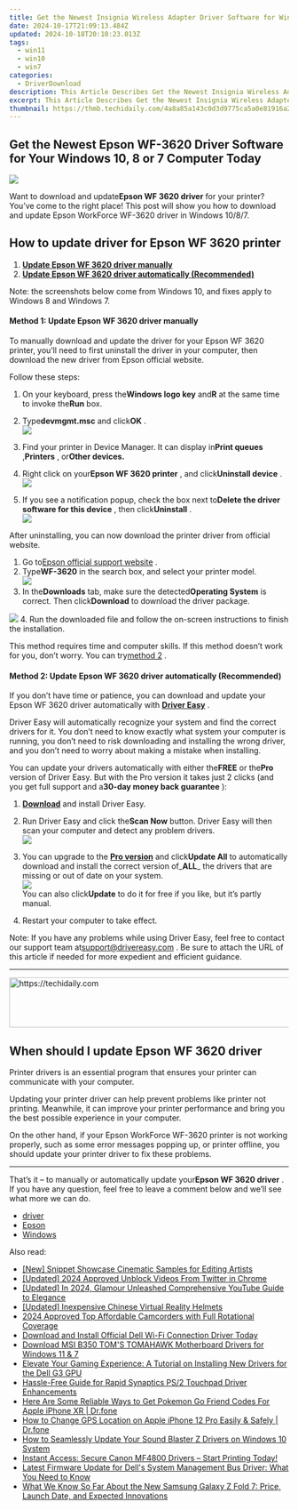 ```yaml
---
title: Get the Newest Insignia Wireless Adapter Driver Software for Windows Computers
date: 2024-10-17T21:09:13.484Z
updated: 2024-10-18T20:10:23.013Z
tags:
  - win11
  - win10
  - win7
categories:
  - DriverDownload
description: This Article Describes Get the Newest Insignia Wireless Adapter Driver Software for Windows Computers
excerpt: This Article Describes Get the Newest Insignia Wireless Adapter Driver Software for Windows Computers
thumbnail: https://thmb.techidaily.com/4a8a85a143c0d3d9775ca5a0e81916a22ae62d07a1551bf0ada3f1e75697ff38.jpg
---
```


## Get the Newest Epson WF-3620 Driver Software for Your Windows 10, 8 or 7 Computer Today

![](https://images.drivereasy.com/wp-content/uploads/2018/11/img_5be2c2e04fc7d.jpg)

 Want to download and update**Epson WF 3620 driver** for your printer? You’ve come to the right place! This post will show you how to download and update Epson WorkForce WF-3620 driver in Windows 10/8/7.

## How to update driver for Epson WF 3620 printer

1. [**Update Epson WF 3620 driver manually**](https://tools.techidaily.com/drivereasy/download/)
2. [**Update Epson WF 3620 driver automatically (Recommended)**](https://tools.techidaily.com/drivereasy/download/)

 Note: the screenshots below come from Windows 10, and fixes apply to Windows 8 and Windows 7.

#### Method 1: Update Epson WF 3620 driver manually

 To manually download and update the driver for your Epson WF 3620 printer, you’ll need to first uninstall the driver in your computer, then download the new driver from Epson official website.

Follow these steps:

1. On your keyboard, press the**Windows logo key** and**R** at the same time to invoke the**Run** box.
2. Type**devmgmt.msc** and click**OK** .  
![](https://images.drivereasy.com/wp-content/uploads/2018/11/img_5be2c379a3ed4.jpg)
3. Find your printer in Device Manager. It can display in**Print queues** ,**Printers** , or**Other devices.**

4. Right click on your**Epson WF 3620 printer** , and click**Uninstall device** .  
![](https://images.drivereasy.com/wp-content/uploads/2018/11/img_5be2c3ac0fc97.png)
5. If you see a notification popup, check the box next to**Delete the driver software for this device** , then click**Uninstall** .  
![](https://images.drivereasy.com/wp-content/uploads/2018/11/img_5be2c412411da.jpg)

 After uninstalling, you can now download the printer driver from official website.

1. Go to[Epson official support website](https://epson.com/Support/Printers/) .
2. Type**WF-3620** in the search box, and select your printer model.  
![](https://images.drivereasy.com/wp-content/uploads/2018/11/img_5be2c49506f41.jpg)
3. In the**Downloads** tab, make sure the detected**Operating System** is correct. Then click**Download** to download the driver package.  

![](https://images.drivereasy.com/wp-content/uploads/2018/11/img_5be2c4d2efa90.jpg)
4. Run the downloaded file and follow the on-screen instructions to finish the installation.

 This method requires time and computer skills. If this method doesn’t work for you, don’t worry. You can try[method 2](https://tools.techidaily.com/drivereasy/download/) .

#### Method 2: Update Epson WF 3620 driver automatically (Recommended)

 If you don’t have time or patience, you can download and update your Epson WF 3620 driver automatically with **[Driver Easy](https://tools.techidaily.com/drivereasy/download/)**  .

 Driver Easy will automatically recognize your system and find the correct drivers for it. You don’t need to know exactly what system your computer is running, you don’t need to risk downloading and installing the wrong driver, and you don’t need to worry about making a mistake when installing.

 You can update your drivers automatically with either the**FREE** or the**Pro** version of Driver Easy. But with the Pro version it takes just 2 clicks (and you get full support and a**30-day money back guarantee** ):

1. [**Download**](https://tools.techidaily.com/drivereasy/download/) and install Driver Easy.
2. Run Driver Easy and click the**Scan Now** button. Driver Easy will then scan your computer and detect any problem drivers.  
![](https://images.drivereasy.com/wp-content/uploads/2018/11/img_5be2c53c6a756.jpg)
3. You can upgrade to the **[Pro version](https://tools.techidaily.com/drivereasy/download/)**  and click**Update All** to automatically download and install the correct version of_**ALL**_ the drivers that are missing or out of date on your system.  
![](https://images.drivereasy.com/wp-content/uploads/2018/11/img_5be2c6040133d.jpg)  
 You can also click**Update** to do it for free if you like, but it’s partly manual.

4. Restart your computer to take effect.

 Note: If you have any problems while using Driver Easy, feel free to contact our support team at[support@drivereasy.com](https://tools.techidaily.com/drivereasy/download/) . Be sure to attach the URL of this article if needed for more expedient and efficient guidance.

---

<!-- affiliate ads begin -->
<a href="https://bluettius.sjv.io/c/5597632/2139119/17108" target="_top" id="2139119">
  <img src="//a.impactradius-go.com/display-ad/17108-2139119" border="0" alt="https://techidaily.com" width="728" height="90"/>
</a>
<img height="0" width="0" src="https://bluettius.sjv.io/i/5597632/2139119/17108" style="position:absolute;visibility:hidden;" border="0" />
<!-- affiliate ads end -->

## When should I update Epson WF 3620 driver

 Printer drivers is an essential program that ensures your printer can communicate with your computer.

 Updating your printer driver can help prevent problems like printer not printing. Meanwhile, it can improve your printer performance and bring you the best possible experience in your computer.

 On the other hand, if your Epson WorkForce WF-3620 printer is not working properly, such as some error messages popping up, or printer offline, you should update your printer driver to fix these problems.

---

 That’s it – to manually or automatically update your**Epson WF 3620 driver** . If you have any question, feel free to leave a comment below and we’ll see what more we can do.

* [driver](https://tools.techidaily.com/drivereasy/download/)
* [Epson](https://tools.techidaily.com/drivereasy/download/)
* [Windows](https://tools.techidaily.com/drivereasy/download/)

<ins class="adsbygoogle"
     style="display:block"
     data-ad-format="autorelaxed"
     data-ad-client="ca-pub-7571918770474297"
     data-ad-slot="1223367746"></ins>

<ins class="adsbygoogle"
     style="display:block"
     data-ad-client="ca-pub-7571918770474297"
     data-ad-slot="8358498916"
     data-ad-format="auto"
     data-full-width-responsive="true"></ins>

<span class="atpl-alsoreadstyle">Also read:</span>
<div><ul>
<li><a href="https://extra-support.techidaily.com/new-snippet-showcase-cinematic-samples-for-editing-artists/"><u>[New] Snippet Showcase Cinematic Samples for Editing Artists</u></a></li>
<li><a href="https://twitter-videos.techidaily.com/updated-2024-approved-unblock-videos-from-twitter-in-chrome/"><u>[Updated] 2024 Approved Unblock Videos From Twitter in Chrome</u></a></li>
<li><a href="https://eaxpv-info.techidaily.com/updated-in-2024-glamour-unleashed-comprehensive-youtube-guide-to-elegance/"><u>[Updated] In 2024, Glamour Unleashed Comprehensive YouTube Guide to Elegance</u></a></li>
<li><a href="https://some-techniques.techidaily.com/updated-inexpensive-chinese-virtual-reality-helmets/"><u>[Updated] Inexpensive Chinese Virtual Reality Helmets</u></a></li>
<li><a href="https://some-skills.techidaily.com/2024-approved-top-affordable-camcorders-with-full-rotational-coverage/"><u>2024 Approved Top Affordable Camcorders with Full Rotational Coverage</u></a></li>
<li><a href="https://driver-download.techidaily.com/download-and-install-official-dell-wi-fi-connection-driver-today/"><u>Download and Install Official Dell Wi-Fi Connection Driver Today</u></a></li>
<li><a href="https://driver-download.techidaily.com/download-msi-b350-toms-tomahawk-motherboard-drivers-for-windows-11-and-7/"><u>Download MSI B350 TOM'S TOMAHAWK Motherboard Drivers for Windows 11 & 7</u></a></li>
<li><a href="https://driver-download.techidaily.com/elevate-your-gaming-experience-a-tutorial-on-installing-new-drivers-for-the-dell-g3-gpu/"><u>Elevate Your Gaming Experience: A Tutorial on Installing New Drivers for the Dell G3 GPU</u></a></li>
<li><a href="https://driver-download.techidaily.com/hassle-free-guide-for-rapid-synaptics-ps2-touchpad-driver-enhancements/"><u>Hassle-Free Guide for Rapid Synaptics PS/2 Touchpad Driver Enhancements</u></a></li>
<li><a href="https://ios-pokemon-go.techidaily.com/here-are-some-reliable-ways-to-get-pokemon-go-friend-codes-for-apple-iphone-xr-drfone-by-drfone-virtual-ios/"><u>Here Are Some Reliable Ways to Get Pokemon Go Friend Codes For Apple iPhone XR | Dr.fone</u></a></li>
<li><a href="https://location-social.techidaily.com/how-to-change-gps-location-on-apple-iphone-12-pro-easily-and-safely-drfone-by-drfone-virtual-ios/"><u>How to Change GPS Location on Apple iPhone 12 Pro Easily & Safely | Dr.fone</u></a></li>
<li><a href="https://driver-download.techidaily.com/1722976037089-how-to-seamlessly-update-your-sound-blaster-z-drivers-on-windows-10-system/"><u>How to Seamlessly Update Your Sound Blaster Z Drivers on Windows 10 System</u></a></li>
<li><a href="https://driver-download.techidaily.com/instant-access-secure-canon-mf4800-drivers-start-printing-today/"><u>Instant Access: Secure Canon MF4800 Drivers – Start Printing Today!</u></a></li>
<li><a href="https://driver-download.techidaily.com/latest-firmware-update-for-dells-system-management-bus-driver-what-you-need-to-know/"><u>Latest Firmware Update for Dell's System Management Bus Driver: What You Need to Know</u></a></li>
<li><a href="https://tech-recovery.techidaily.com/what-we-know-so-far-about-the-new-samsung-galaxy-z-fold-7-price-launch-date-and-expected-innovations/"><u>What We Know So Far About the New Samsung Galaxy Z Fold 7: Price, Launch Date, and Expected Innovations</u></a></li>
</ul></div>

